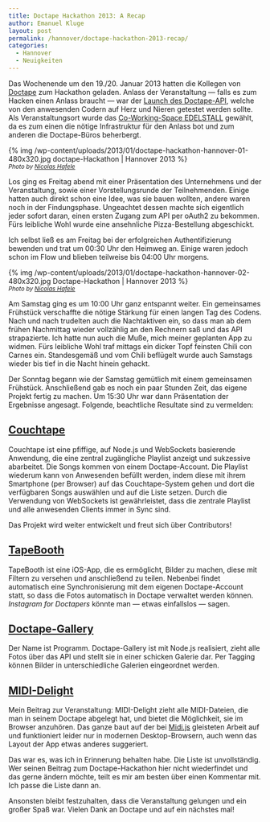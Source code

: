 ```yaml
---
title: Doctape Hackathon 2013: A Recap
author: Emanuel Kluge
layout: post
permalink: /hannover/doctape-hackathon-2013-recap/
categories:
  - Hannover
  - Neuigkeiten
---
```


Das Wochenende um den 19./20. Januar 2013 hatten die Kollegen von [Doctape](http://www.doctape.com/) zum Hackathon geladen. Anlass der Veranstaltung — falls es zum Hacken einen Anlass braucht — war der [Launch des Doctape-API](http://blog.doctape.com/the-doctape-public-api-and-developer-center/), welche von den anwesenden Codern auf Herz und Nieren getestet werden sollte. Als Veranstaltungsort wurde das [Co-Working-Space EDELSTALL](http://edelstall.de) gewählt, da es zum einen die nötige Infrastruktur für den Anlass bot und zum anderen die Doctape-Büros beherbergt.

{% img /wp-content/uploads/2013/01/doctape-hackathon-hannover-01-480x320.jpg doctape-Hackathon | Hannover 2013 %}  
<small>*Photo by [Nicolas Hafele](http://nicolashafele.tumblr.com)*</small>

Los ging es Freitag abend mit einer Präsentation des Unternehmens und der Veranstaltung, sowie einer Vorstellungsrunde der Teilnehmenden. Einige hatten auch direkt schon eine Idee, was sie bauen wollten, andere waren noch in der Findungsphase. Ungeachtet dessen machte sich eigentlich jeder sofort daran, einen ersten Zugang zum API per oAuth2 zu bekommen. Fürs leibliche Wohl wurde eine ansehnliche Pizza-Bestellung abgeschickt.

Ich selbst ließ es am Freitag bei der erfolgreichen Authentifizierung bewenden und trat um 00:30 Uhr den Heimweg an. Einige waren jedoch schon im Flow und blieben teilweise bis 04:00 Uhr morgens.

{% img /wp-content/uploads/2013/01/doctape-hackathon-hannover-02-480x320.jpg Doctape-Hackathon | Hannover 2013 %}  
<small>*Photo by [Nicolas Hafele](http://nicolashafele.tumblr.com)*</small>

Am Samstag ging es um 10:00 Uhr ganz entspannt weiter. Ein gemeinsames Frühstück verschaffte die nötige Stärkung für einen langen Tag des Codens. Nach und nach trudelten auch die Nachtaktiven ein, so dass man ab dem frühen Nachmittag wieder vollzählig an den Rechnern saß und das API strapazierte. Ich hatte nun auch die Muße, mich meiner geplanten App zu widmen. Fürs leibliche Wohl traf mittags ein dicker Topf feinsten Chili con Carnes ein. Standesgemäß und vom Chili beflügelt wurde auch Samstags wieder bis tief in die Nacht hinein gehackt.

Der Sonntag begann wie der Samstag gemütlich mit einem gemeinsamen Frühstück. Anschließend gab es noch ein paar Stunden Zeit, das eigene Projekt fertig zu machen. Um 15:30 Uhr war dann Präsentation der Ergebnisse angesagt. Folgende, beachtliche Resultate sind zu vermelden:

## [Couchtape](https://github.com/couchtape/couchtapeapp)

Couchtape ist eine pfiffige, auf Node.js und WebSockets basierende Anwendung, die eine zentral zugängliche Playlist anzeigt und sukzessive abarbeitet. Die Songs kommen von einem Doctape-Account. Die Playlist wiederum kann von Anwesenden befüllt werden, indem diese mit ihrem Smartphone (per Browser) auf das Couchtape-System gehen und dort die verfügbaren Songs auswählen und auf die Liste setzen. Durch die Verwendung von WebSockets ist gewährleistet, dass die zentrale Playlist und alle anwesenden Clients immer in Sync sind.

Das Projekt wird weiter entwickelt und freut sich über Contributors!

## [TapeBooth](https://github.com/kimar/tapebooth)

TapeBooth ist eine iOS-App, die es ermöglicht, Bilder zu machen, diese mit Filtern zu versehen und anschließend zu teilen. Nebenbei findet automatisch eine Synchronisierung mit dem eigenen Doctape-Account statt, so dass die Fotos automatisch in Doctape verwaltet werden können. *Instagram for Doctapers* könnte man — etwas einfallslos — sagen.

## [Doctape-Gallery](https://github.com/chmanie/doctape-gallery)

Der Name ist Programm. Doctape-Gallery ist mit Node.js realisiert, zieht alle Fotos über das API und stellt sie in einer schicken Galerie dar. Per Tagging können Bilder in unterschiedliche Galerien eingeordnet werden.

## [MIDI-Delight](https://github.com/herschel666/MIDI-Delight)

Mein Beitrag zur Veranstaltung: MIDI-Delight zieht alle MIDI-Dateien, die man in seinem Doctape abgelegt hat, und bietet die Möglichkeit, sie im Browser anzuhören. Das ganze baut auf der bei [Midi.js](http://mudcu.be/midi-js) gleisteten Arbeit auf und funktioniert leider nur in modernen Desktop-Browsern, auch wenn das Layout der App etwas anderes suggeriert.

Das war es, was ich in Erinnerung behalten habe. Die Liste ist unvollständig. Wer seinen Beitrag zum Doctape-Hackathon hier nicht wiederfindet und das gerne ändern möchte, teilt es mir am besten über einen Kommentar mit. Ich passe die Liste dann an.

Ansonsten bleibt festzuhalten, dass die Veranstaltung gelungen und ein großer Spaß war. Vielen Dank an Doctape und auf ein nächstes mal!
